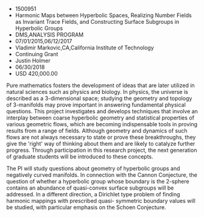
* 1500951
* Harmonic Maps between Hyperbolic Spaces, Realizing Number Fields as Invariant Trace Fields, and Constructing Surface Subgroups in Hyperbolic Groups
* DMS,ANALYSIS PROGRAM
* 07/01/2015,06/12/2017
* Vladimir Markovic,CA,California Institute of Technology
* Continuing Grant
* Justin Holmer
* 06/30/2018
* USD 420,000.00

Pure mathematics fosters the development of ideas that are later utilized in
natural sciences such as physics and biology. In physics, the universe is
described as a 3-dimensional space; studying the geometry and topology of
3-manifolds may prove important in answering fundamental physical questions.
This project investigates and develops techniques that involve an interplay
between coarse hyperbolic geometry and statistical properties of various
geometric flows, which are becoming indispensable tools in proving results from
a range of fields. Although geometry and dynamics of such flows are not always
necessary to state or prove these breakthroughs, they give the 'right' way of
thinking about them and are likely to catalyze further progress. Through
participation in this research project, the next generation of graduate students
will be introduced to these concepts.

The PI will study questions about geometry of hyperbolic groups and negatively
curved manifolds. In connection with the Cannon Conjecture, the question of
whether a hyperbolic group whose boundary is the 2-sphere contains an abundance
of quasi-convex surface subgroups will be addressed. In a different direction, a
Dirichlet type problem of finding harmonic mappings with prescribed quasi-
symmetric boundary values will be studied, with particular emphasis on the
Schoen Conjecture.
